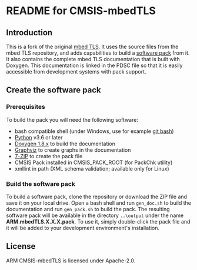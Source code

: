 # README for CMSIS-mbedTLS

## Introduction

This is a fork of the original [mbed TLS](https://github.com/ARMmbed/mbedtls).
It uses the source files from the mbed TLS repository, and adds capabilities to build a [software pack](http://arm-software.github.io/CMSIS_5/Pack/html/cp_SWComponents.html) from it.
It also contains the complete mbed TLS documentation that is built with Doxygen. This documentation is linked in the PDSC file so that it is easily accessible from development systems with pack support.

## Create the software pack

### Prerequisites

To build the pack you will need the following software:
 - bash compatible shell (under Windows, use for example [git bash](https://gitforwindows.org/))
 - [Python](https://www.python.org/downloads/) v3.6 or later
 - [Doxygen 1.8.x](https://sourceforge.net/projects/doxygen/files/snapshots/doxygen-1.8-svn/windows/) to build the documentation
 - [Graphviz](https://graphviz.org/download/) to create graphs in the documentation
 - [7-ZIP](http://www.7-zip.org/download.html) to create the pack file
 - CMSIS Pack installed in CMSIS_PACK_ROOT (for PackChk utility)
 - xmllint in path (XML schema validation; available only for Linux)
 
### Build the software pack

To build a software pack, clone the repository or download the ZIP file and save it on your local drive. 
Open a bash shell and run `gen_doc.sh` to build the documentation and run `gen_pack.sh` to build the pack.
The resulting software pack will be available in the directory `..\output` under the name **ARM.mbedTLS.X.X.X.pack**.
To use it, simply double-click the pack file and it will be added to your development environment's installation.

## License

ARM CMSIS-mbedTLS is licensed under Apache-2.0.
